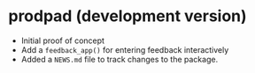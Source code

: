 # prodpad (development version)

* Initial proof of concept
* Add a `feedback_app()` for entering feedback interactively
* Added a `NEWS.md` file to track changes to the package.
